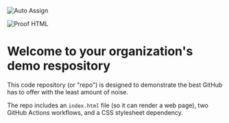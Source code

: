 ![Auto Assign](https://github.com/Driveefy-dev/demo-repository/actions/workflows/auto-assign.yml/badge.svg)

![Proof HTML](https://github.com/Driveefy-dev/demo-repository/actions/workflows/proof-html.yml/badge.svg)

# Welcome to your organization's demo respository
This code repository (or "repo") is designed to demonstrate the best GitHub has to offer with the least amount of noise.

The repo includes an `index.html` file (so it can render a web page), two GitHub Actions workflows, and a CSS stylesheet dependency.
